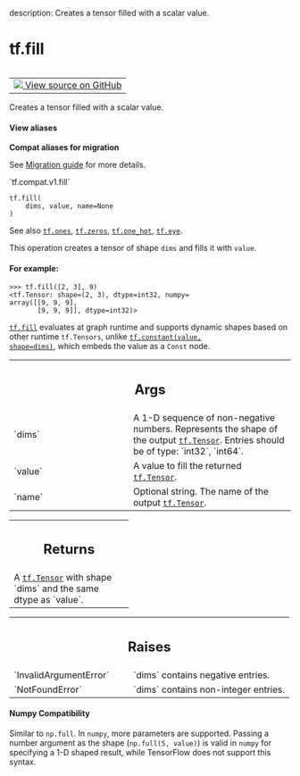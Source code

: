 description: Creates a tensor filled with a scalar value.

<div itemscope itemtype="http://developers.google.com/ReferenceObject">
<meta itemprop="name" content="tf.fill" />
<meta itemprop="path" content="Stable" />
</div>

# tf.fill

<!-- Insert buttons and diff -->

<table class="tfo-notebook-buttons tfo-api nocontent" align="left">
<td>
  <a target="_blank" href="https://github.com/tensorflow/tensorflow/blob/r2.3/tensorflow/python/ops/array_ops.py#L200-L241">
    <img src="https://www.tensorflow.org/images/GitHub-Mark-32px.png" />
    View source on GitHub
  </a>
</td>
</table>



Creates a tensor filled with a scalar value.

<section class="expandable">
  <h4 class="showalways">View aliases</h4>
  <p>
<b>Compat aliases for migration</b>
<p>See
<a href="https://www.tensorflow.org/guide/migrate">Migration guide</a> for
more details.</p>
<p>`tf.compat.v1.fill`</p>
</p>
</section>

<pre class="devsite-click-to-copy prettyprint lang-py tfo-signature-link">
<code>tf.fill(
    dims, value, name=None
)
</code></pre>



<!-- Placeholder for "Used in" -->

See also <a href="../tf/ones.md"><code>tf.ones</code></a>, <a href="../tf/zeros.md"><code>tf.zeros</code></a>, <a href="../tf/one_hot.md"><code>tf.one_hot</code></a>, <a href="../tf/eye.md"><code>tf.eye</code></a>.

This operation creates a tensor of shape `dims` and fills it with `value`.

#### For example:



```
>>> tf.fill([2, 3], 9)
<tf.Tensor: shape=(2, 3), dtype=int32, numpy=
array([[9, 9, 9],
       [9, 9, 9]], dtype=int32)>
```

<a href="../tf/fill.md"><code>tf.fill</code></a> evaluates at graph runtime and supports dynamic shapes based on
other runtime `tf.Tensors`, unlike <a href="../tf/constant.md"><code>tf.constant(value, shape=dims)</code></a>, which
embeds the value as a `Const` node.

<!-- Tabular view -->
 <table class="responsive fixed orange">
<colgroup><col width="214px"><col></colgroup>
<tr><th colspan="2"><h2 class="add-link">Args</h2></th></tr>

<tr>
<td>
`dims`
</td>
<td>
A 1-D sequence of non-negative numbers. Represents the shape of the
output <a href="../tf/Tensor.md"><code>tf.Tensor</code></a>. Entries should be of type: `int32`, `int64`.
</td>
</tr><tr>
<td>
`value`
</td>
<td>
A value to fill the returned <a href="../tf/Tensor.md"><code>tf.Tensor</code></a>.
</td>
</tr><tr>
<td>
`name`
</td>
<td>
Optional string. The name of the output <a href="../tf/Tensor.md"><code>tf.Tensor</code></a>.
</td>
</tr>
</table>



<!-- Tabular view -->
 <table class="responsive fixed orange">
<colgroup><col width="214px"><col></colgroup>
<tr><th colspan="2"><h2 class="add-link">Returns</h2></th></tr>
<tr class="alt">
<td colspan="2">
A <a href="../tf/Tensor.md"><code>tf.Tensor</code></a> with shape `dims` and the same dtype as `value`.
</td>
</tr>

</table>



<!-- Tabular view -->
 <table class="responsive fixed orange">
<colgroup><col width="214px"><col></colgroup>
<tr><th colspan="2"><h2 class="add-link">Raises</h2></th></tr>

<tr>
<td>
`InvalidArgumentError`
</td>
<td>
`dims` contains negative entries.
</td>
</tr><tr>
<td>
`NotFoundError`
</td>
<td>
`dims` contains non-integer entries.
</td>
</tr>
</table>




#### Numpy Compatibility
Similar to `np.full`. In `numpy`, more parameters are supported. Passing a
number argument as the shape (`np.full(5, value)`) is valid in `numpy` for
specifying a 1-D shaped result, while TensorFlow does not support this syntax.

